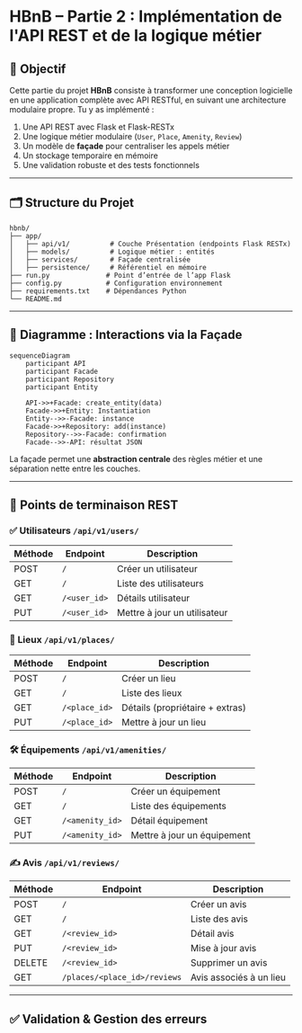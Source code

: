 # HBnB – Partie 2 : Implémentation de l'API REST et de la logique métier

## 🎯 Objectif

Cette partie du projet **HBnB** consiste à transformer une conception logicielle en une application complète avec API RESTful, en suivant une architecture modulaire propre. Tu y as implémenté :

1. Une API REST avec Flask et Flask-RESTx
2. Une logique métier modulaire (`User`, `Place`, `Amenity`, `Review`)
3. Un modèle de **façade** pour centraliser les appels métier
4. Un stockage temporaire en mémoire
5. Une validation robuste et des tests fonctionnels

---

## 🗂 Structure du Projet

```mermaid
hbnb/
├── app/
│   ├── api/v1/          # Couche Présentation (endpoints Flask RESTx)
│   ├── models/          # Logique métier : entités
│   ├── services/        # Façade centralisée
│   ├── persistence/     # Référentiel en mémoire
├── run.py              # Point d’entrée de l’app Flask
├── config.py           # Configuration environnement
├── requirements.txt    # Dépendances Python
└── README.md
```

---

## 🧠 Diagramme : Interactions via la Façade

```mermaid
sequenceDiagram
    participant API
    participant Facade
    participant Repository
    participant Entity

    API->>+Facade: create_entity(data)
    Facade->>+Entity: Instantiation
    Entity-->>-Facade: instance
    Facade->>+Repository: add(instance)
    Repository-->>-Facade: confirmation
    Facade-->>-API: résultat JSON
```

La façade permet une **abstraction centrale** des règles métier et une séparation nette entre les couches.

---

## 📡 Points de terminaison REST

### ✅ Utilisateurs `/api/v1/users/`
| Méthode | Endpoint         | Description                      |
|---------|------------------|----------------------------------|
| POST    | `/`              | Créer un utilisateur             |
| GET     | `/`              | Liste des utilisateurs           |
| GET     | `/<user_id>`     | Détails utilisateur              |
| PUT     | `/<user_id>`     | Mettre à jour un utilisateur     |

### 🏡 Lieux `/api/v1/places/`
| Méthode | Endpoint         | Description                      |
|---------|------------------|----------------------------------|
| POST    | `/`              | Créer un lieu                    |
| GET     | `/`              | Liste des lieux                  |
| GET     | `/<place_id>`    | Détails (propriétaire + extras)  |
| PUT     | `/<place_id>`    | Mettre à jour un lieu            |

### 🛠 Équipements `/api/v1/amenities/`
| Méthode | Endpoint         | Description                      |
|---------|------------------|----------------------------------|
| POST    | `/`              | Créer un équipement              |
| GET     | `/`              | Liste des équipements            |
| GET     | `/<amenity_id>`  | Détail équipement                |
| PUT     | `/<amenity_id>`  | Mettre à jour un équipement      |

### ✍️ Avis `/api/v1/reviews/`
| Méthode | Endpoint                         | Description                          |
|---------|----------------------------------|--------------------------------------|
| POST    | `/`                              | Créer un avis                        |
| GET     | `/`                              | Liste des avis                       |
| GET     | `/<review_id>`                  | Détail avis                          |
| PUT     | `/<review_id>`                  | Mise à jour avis                     |
| DELETE  | `/<review_id>`                  | Supprimer un avis                    |
| GET     | `/places/<place_id>/reviews`    | Avis associés à un lieu              |

---

## ✅ Validation & Gestion des erreurs